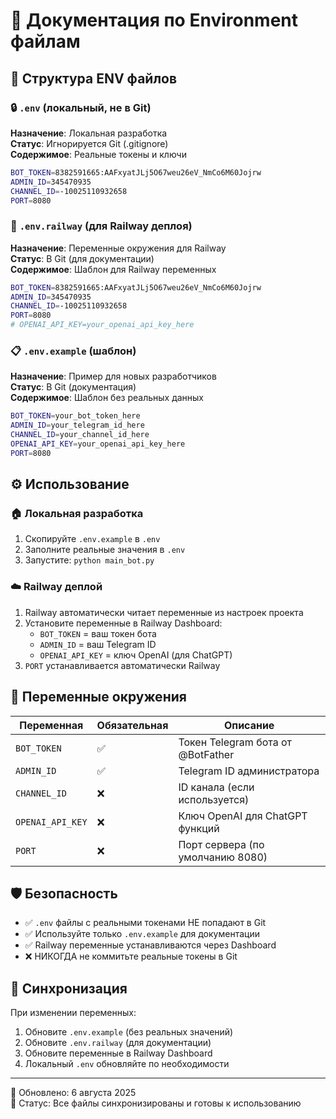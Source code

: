 # 📄 Документация по Environment файлам

## 📁 Структура ENV файлов

### 🔒 `.env` (локальный, не в Git)
**Назначение**: Локальная разработка  
**Статус**: Игнорируется Git (.gitignore)  
**Содержимое**: Реальные токены и ключи

```bash
BOT_TOKEN=8382591665:AAFxyatJLj5O67weu26eV_NmCo6M60Jojrw
ADMIN_ID=345470935
CHANNEL_ID=-10025110932658
PORT=8080
```

### 🚀 `.env.railway` (для Railway деплоя)
**Назначение**: Переменные окружения для Railway  
**Статус**: В Git (для документации)  
**Содержимое**: Шаблон для Railway переменных

```bash
BOT_TOKEN=8382591665:AAFxyatJLj5O67weu26eV_NmCo6M60Jojrw
ADMIN_ID=345470935
CHANNEL_ID=-10025110932658
PORT=8080
# OPENAI_API_KEY=your_openai_api_key_here
```

### 📋 `.env.example` (шаблон)
**Назначение**: Пример для новых разработчиков  
**Статус**: В Git (документация)  
**Содержимое**: Шаблон без реальных данных

```bash
BOT_TOKEN=your_bot_token_here
ADMIN_ID=your_telegram_id_here
CHANNEL_ID=your_channel_id_here
OPENAI_API_KEY=your_openai_api_key_here
PORT=8080
```

## ⚙️ Использование

### 🏠 Локальная разработка
1. Скопируйте `.env.example` в `.env`
2. Заполните реальные значения в `.env`
3. Запустите: `python main_bot.py`

### ☁️ Railway деплой
1. Railway автоматически читает переменные из настроек проекта
2. Установите переменные в Railway Dashboard:
   - `BOT_TOKEN` = ваш токен бота
   - `ADMIN_ID` = ваш Telegram ID
   - `OPENAI_API_KEY` = ключ OpenAI (для ChatGPT)
3. `PORT` устанавливается автоматически Railway

## 🔧 Переменные окружения

| Переменная | Обязательная | Описание |
|------------|--------------|----------|
| `BOT_TOKEN` | ✅ | Токен Telegram бота от @BotFather |
| `ADMIN_ID` | ✅ | Telegram ID администратора |
| `CHANNEL_ID` | ❌ | ID канала (если используется) |
| `OPENAI_API_KEY` | ❌ | Ключ OpenAI для ChatGPT функций |
| `PORT` | ❌ | Порт сервера (по умолчанию 8080) |

## 🛡️ Безопасность

- ✅ `.env` файлы с реальными токенами НЕ попадают в Git
- ✅ Используйте только `.env.example` для документации
- ✅ Railway переменные устанавливаются через Dashboard
- ❌ НИКОГДА не коммитьте реальные токены в Git

## 🔄 Синхронизация

При изменении переменных:
1. Обновите `.env.example` (без реальных значений)
2. Обновите `.env.railway` (для документации)
3. Обновите переменные в Railway Dashboard
4. Локальный `.env` обновляйте по необходимости

---
📝 Обновлено: 6 августа 2025  
🔧 Статус: Все файлы синхронизированы и готовы к использованию
